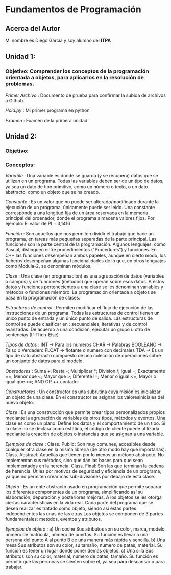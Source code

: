 # Fundamentos de Programación

## Acerca del Autor
Mi nombre es Diego Garcia y soy alumno del **ITPA**



## Unidad 1:
### Objetivo: Comprender los conceptos de la programación orientada a objetos, para aplicarlos en la resolución de problemas.
*Primer Archivo* : Documento de prueba para confirmar la subida de archivos a Github.

*Hola.py* : Mi primer programa en python

*Examen* : Examen de la primera unidad

## Unidad 2: 
### Objetivo:

### Conceptos:
*Variable* : 
Una variable es donde se guarda (y se recupera) datos que se utilizan en un programa. 
Todas las variables deben ser de un tipo de datos, ya sea un dato de tipo primitivo, como un número o texto, o un dato abstracto, como un objeto que se ha creado.

*Constante* :
Es un valor que no puede ser alterado/modificado durante la ejecución de un programa, únicamente puede ser leído.
Una constante corresponde a una longitud fija de un área reservada en la memoria principal del ordenador, donde el programa almacena valores fijos.
Por ejemplo: El valor de PI = 3,1416

*Función* :
Son aquellos que nos permiten dividir el trabajo que hace un programa, en tareas más pequeñas separadas de la parte principal.
Las funciones son la parte central de la programación. Algunos lenguajes, como Pascal, distinguen entre procedimientos ("Procedures") y funciones. En C++ las funciones desempeñan ambos papeles, aunque en cierto modo, los ficheros desempeñan algunas funcionalidades de lo que, en otros lenguajes como Modula-2, se denominan módulos.

*Clase* :
Una clase (en programación) es una agrupación de datos (variables o campos) y de funciones (métodos) que operan sobre esos datos. A estos datos y funciones pertenecientes a una clase se les denominan variables y métodos o funciones miembro. La programación orientada a objetos se basa en la programación de clases.

*Estructuras de control* :
Permiten modificar el flujo de ejecución de las instrucciones de un programa.
Todas las estructuras de control tienen un único punto de entrada y un único punto de salida. Las estructuras de control se puede clasificar en : secuenciales, iterativas y de control avanzadas. De acuerdo a una condición, ejecutar un grupo u otro de sentencias (If-Then-Else)

*Tipos de datos* :
INT -> Para los numeros
CHAR -> Palabras
BOOLEANO -> Falso o Verdadero
FLOAT -> flotante o numero con decimales
TDA -> Es un tipo de dato abstracto compuesto de una colección de operaciones sobre un conjunto de datos para el modelo.

*Operadores* :
Suma +;
Resta -;
Multiplicar *;
Division /;
Igual =;
Exactamente ==;
 Menor que <;
 Mayor que >;
 Diferente !=;
 Menor o igual <=;
 Mayor o igual que >=;
 AND 
 OR
 ++ contador

*Constructores* :
Un constructor es una subrutina cuya misión es inicializar un objeto de una clase. En el constructor se asignan los valoresiniciales del nuevo objeto.

*Clase* : Es una construcción que permite crear tipos personalizados propios mediante la agrupación de variables de otros tipos, métodos y eventos. Una clase es como un plano. Define los datos y el comportamiento de un tipo. Si la clase no se declara como estática, el código de cliente puede utilizarla mediante la creación de objetos o instancias que se asignan a una variable.

*Ejemplos de clase* :
Class. Public: Son muy comunes, accesibles desde cualquier otra clase en la misma librería (de otro modo hay que importarlas).
Class. Abstract: Aquellas que tienen por lo menos un método abstracto. No implementan sus métodos, sino que dan las bases para que sean implementados en la herencia.
Class. Final: Son las que terminan la cadena de herencia. Útiles por motivos de seguridad y eficiencia de un programa, ya que no permiten crear más sub-divisiones por debajo de esta clase.

*Objeto* : Es un ente abstracto usado en programación que permite separar los diferentes componentes de un programa, simplificando así su elaboración, depuración y posteriores mejoras.
A los objetos se les otorga ciertas características en la vida real. Cada parte del programa que se desea realizar es tratado como objeto, siendo así estas partes independientes las unas de las otras.Los objetos se componen de 3 partes fundamentales: metodos, eventos y atributos.

*Ejemplos de objeto* :
 a) Un coche
Sus atributos son su color, marca, modelo, número de matrícula, número de puertas.
Su función es llevar a una persona del punto A al punto B de una manera más rápida y sencilla.
 b) Una mesa
Sus atributos son su color, su tamaño, numero de patas, material.
Su función es tener un lugar donde poner demás objetos.
 c) Una silla
Sus atributos son su color, material, numero de patas, tamaño.
Su función es permitir que las personas se sienten sobre el, ya sea para descansar o para trabajar.